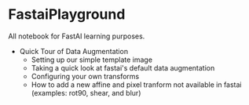 # FastaiPlayground
All notebook for FastAI learning purposes.

* Quick Tour of Data Augmentation
   - Setting up our simple template image
   - Taking a quick look at fastai's default data augmentation
   - Configuring your own transforms
   - How to add a new affine and pixel tranform not available in fastai (examples: rot90, shear, and blur)
